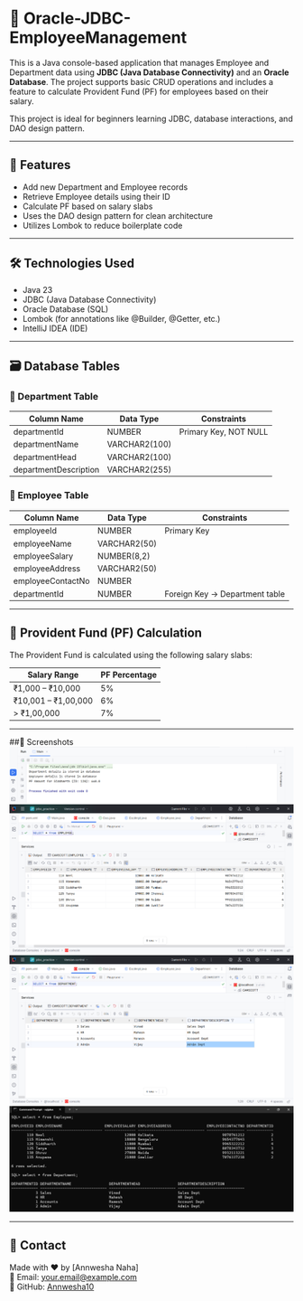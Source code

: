 # 🏢 Oracle-JDBC-EmployeeManagement

This is a Java console-based application that manages Employee and Department data using **JDBC (Java Database Connectivity)** and an **Oracle Database**. The project supports basic CRUD operations and includes a feature to calculate Provident Fund (PF) for employees based on their salary.

This project is ideal for beginners learning JDBC, database interactions, and DAO design pattern.

---

## 📌 Features

- Add new Department and Employee records
- Retrieve Employee details using their ID
- Calculate PF based on salary slabs
- Uses the DAO design pattern for clean architecture
- Utilizes Lombok to reduce boilerplate code

---

## 🛠️ Technologies Used

- Java 23
- JDBC (Java Database Connectivity)
- Oracle Database (SQL)
- Lombok (for annotations like @Builder, @Getter, etc.)
- IntelliJ IDEA (IDE)

---

## 🗃️ Database Tables

### 🔹 Department Table

| Column Name           | Data Type      | Constraints            |
|-----------------------|----------------|-------------------------|
| departmentId          | NUMBER         | Primary Key, NOT NULL  |
| departmentName        | VARCHAR2(100)  |                         |
| departmentHead        | VARCHAR2(100)  |                         |
| departmentDescription | VARCHAR2(255)  |                         |

### 🔹 Employee Table

| Column Name       | Data Type     | Constraints                     |
|-------------------|---------------|----------------------------------|
| employeeId        | NUMBER        | Primary Key                     |
| employeeName      | VARCHAR2(50)  |                                  |
| employeeSalary    | NUMBER(8,2)   |                                  |
| employeeAddress   | VARCHAR2(50)  |                                  |
| employeeContactNo | NUMBER        |                                  |
| departmentId      | NUMBER        | Foreign Key → Department table |

---

## 🧮 Provident Fund (PF) Calculation

The Provident Fund is calculated using the following salary slabs:

| Salary Range        | PF Percentage |
|---------------------|----------------|
| ₹1,000 – ₹10,000    | 5%             |
| ₹10,001 – ₹1,00,000 | 6%             |
| > ₹1,00,000         | 7%             |

---

##📸 Screenshots
![image alt](https://github.com/Annwesha10/Oracle-JDBC-EmployeeManagement/blob/f7145993dfbecf5f210e57a44c15e09968d56b33/Screenshot%202025-07-03%20170813.png)
![image alt](https://github.com/Annwesha10/Oracle-JDBC-EmployeeManagement/blob/f7145993dfbecf5f210e57a44c15e09968d56b33/Screenshot%202025-07-03%20171125.png)
![image alt](https://github.com/Annwesha10/Oracle-JDBC-EmployeeManagement/blob/f7145993dfbecf5f210e57a44c15e09968d56b33/Screenshot%202025-07-03%20171146.png)
![image alt](https://github.com/Annwesha10/Oracle-JDBC-EmployeeManagement/blob/f7145993dfbecf5f210e57a44c15e09968d56b33/Screenshot%202025-07-03%20172001.png)

---

## 📧 Contact

Made with ❤️ by [Annwesha Naha]  
📧 Email: your.email@example.com  
🔗 GitHub: [Annwesha10](https://github.com/Annwesha10)
